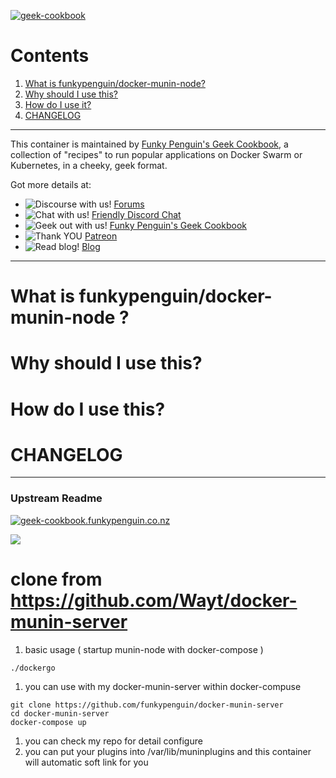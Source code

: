 [cookbookurl]: https://geek-cookbook.funkypenguin.co.nz
[kitchenurl]: https://discourse.kitchen.funkypenguin.co.nz
[discordurl]: http://chat.funkypenguin.co.nz
[patreonurl]: https://patreon.com/funkypenguin
[blogurl]: https://www.funkypenguin.co.nz
[hub]: https://hub.docker.com/r/funkypenguin/munin-node/

[![geek-cookbook](https://raw.githubusercontent.com/funkypenguin/www.funkypenguin.co.nz/master/images/geek-kitchen-banner.png)][cookbookurl]

# Contents

1. [What is funkypenguin/docker-munin-node?](#what-is-funkypenguin-docker-munin-node)
2. [Why should I use this?](#why-should-i-use-this)
3. [How do I use it?](#how-do-i-use-this)
4. [CHANGELOG](#changelog)

---

This container is maintained by [Funky Penguin's Geek Cookbook][cookbookurl], a collection of "recipes" to run popular applications
on Docker Swarm or Kubernetes, in a cheeky, geek format.

Got more details at:
* ![Discourse with us!](https://img.shields.io/discourse/https/discourse.geek-kitchen.funkypenguin.co.nz/topics.svg) [Forums][kitchenurl]
* ![Chat with us!](https://img.shields.io/discord/396055506072109067.svg) [Friendly Discord Chat][discordurl]
* ![Geek out with us!](https://img.shields.io/badge/recipies-35+-brightgreen.svg) [Funky Penguin's Geek Cookbook][cookbookurl]
* ![Thank YOU](https://img.shields.io/badge/thank-you-brightgreen.svg) [Patreon][patreonurl]
* ![Read blog!](https://img.shields.io/badge/read-blog-brightgreen.svg) [Blog][blogurl]

---

# What is funkypenguin/docker-munin-node ?


# Why should I use this?


# How do I use this?

# CHANGELOG


---

### Upstream Readme

[geekkitchenurl]: https://geek-cookbook.funkypenguin.co.nz
[forumurl]: https://discourse.geek-kitchen.funkypenguin.co.nz
[discordurl]: https://discord.gg/NHZzU7Q
[appurl]: http://munin-monitoring.org/
[hub]: https://hub.docker.com/r/funkypenguin/munin-server/

[![geek-cookbook.funkypenguin.co.nz](https://d33wubrfki0l68.cloudfront.net/cefa9bb8c5ffcbf87425313442bea9d8eb873476/eea9a/images/site-logo.png)][geekkitchenurl]


[![](https://badge.imagelayers.io/funkypenguin/docker-munin-node:latest.svg)](https://imagelayers.io/?images=funkypenguin/docker-munin-node:latest 'Get your own badge on imagelayers.io')

# clone from https://github.com/Wayt/docker-munin-server
1. basic usage ( startup munin-node with docker-compose )
```
./dockergo
```
1. you can use with my docker-munin-server within docker-compuse
```
git clone https://github.com/funkypenguin/docker-munin-server
cd docker-munin-server
docker-compose up
```
1. you can check my repo for detail configure
1. you can put your plugins into /var/lib/muninplugins and this container will automatic soft link for you




